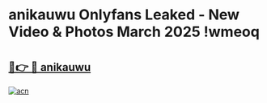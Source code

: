 # anikauwu Onlyfans Leaked - New Video & Photos March 2025 !wmeoq

# <h2><a href="https://ns8hpl.iuczelnia.edu.pl?title=anikauwu&ref=wmeoq">🔗👉 🔴 anikauwu</a></h2>

[![acn](https://github.com/user-attachments/assets/0f9c940e-d8b0-45ae-aac7-cd30a18b3e1c)](https://ns8hpl.iuczelnia.edu.pl?title=anikauwu&ref=wmeoq)

